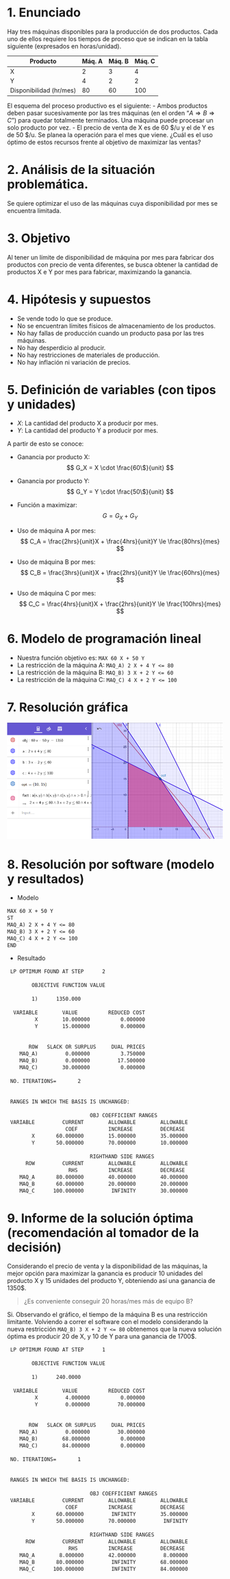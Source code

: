 # 1. Enunciado

Hay tres máquinas disponibles para la producción de dos productos. Cada uno de ellos requiere los
tiempos de proceso que se indican en la tabla siguiente (expresados en horas/unidad).

| Producto                | Máq. A | Máq. B | Máq. C |
|-------------------------|--------|--------|--------|
| X                       | 2      | 3      | 4      |
| Y                       | 4      | 2      | 2      |
| Disponibilidad (hr/mes) | 80     | 60     | 100    |

El esquema del proceso productivo es el siguiente: - Ambos productos deben pasar sucesivamente por
las tres máquinas (en el orden “$A \Rightarrow B \Rightarrow C$”) para quedar totalmente terminados. Una máquina
puede procesar un solo producto por vez. - El precio de venta de X es de 60 $/u y el de Y es de 50 $/u.
Se planea la operación para el mes que viene.
¿Cuál es el uso óptimo de estos recursos frente al objetivo de maximizar las ventas?


# 2. Análisis de la situación problemática.

Se quiere optimizar el uso de las máquinas cuya disponibilidad por mes se encuentra limitada.


# 3. Objetivo

Al tener un límite de disponibilidad de máquina por mes para fabricar dos productos con precio de
venta diferentes, se busca obtener la cantidad de productos X e Y por mes para fabricar, maximizando
la ganancia.


# 4. Hipótesis y supuestos

- Se vende todo lo que se produce.
- No se encuentran límites físicos de almacenamiento de los productos.
- No hay fallas de producción cuando un producto pasa por las tres máquinas.
- No hay desperdicio al producir.
- No hay restricciones de materiales de producción.
- No hay inflación ni variación de precios.


# 5. Definición de variables (con tipos y unidades)

- $X$: La cantidad del producto X a producir por mes.
- $Y$: La cantidad del producto Y a producir por mes.

A partir de esto se conoce:

- Ganancia por producto X:
$$
G_X = X \cdot \frac{60\$}{unit}
$$

- Ganancia por producto Y:
$$
G_Y = Y \cdot \frac{50\$}{unit}
$$

- Función a maximizar:
$$
G = G_X + G_Y
$$

- Uso de máquina A por mes:
$$
C_A = \frac{2hrs}{unit}X + \frac{4hrs}{unit}Y \le \frac{80hrs}{mes}
$$

- Uso de máquina B por mes:
$$
C_B = \frac{3hrs}{unit}X + \frac{2hrs}{unit}Y \le \frac{60hrs}{mes}
$$

- Uso de máquina C por mes:
$$
C_C = \frac{4hrs}{unit}X + \frac{2hrs}{unit}Y \le \frac{100hrs}{mes}
$$


# 6. Modelo de programación lineal

- Nuestra función objetivo es: `MAX 60 X + 50 Y`
- La restricción de la máquina A: `MAQ_A) 2 X + 4 Y <= 80`
- La restricción de la máquina B: `MAQ_B) 3 X + 2 Y <= 60`
- La restricción de la máquina C: `MAQ_C) 4 X + 2 Y <= 100`


# 7. Resolución gráfica

![](1.2_grafico.png)

# 8. Resolución por software (modelo y resultados)

- Modelo

```
MAX 60 X + 50 Y
ST
MAQ_A) 2 X + 4 Y <= 80
MAQ_B) 3 X + 2 Y <= 60
MAQ_C) 4 X + 2 Y <= 100
END
```

- Resultado

```
 LP OPTIMUM FOUND AT STEP      2

        OBJECTIVE FUNCTION VALUE

        1)      1350.000

  VARIABLE        VALUE          REDUCED COST
         X        10.000000          0.000000
         Y        15.000000          0.000000


       ROW   SLACK OR SURPLUS     DUAL PRICES
    MAQ_A)         0.000000          3.750000
    MAQ_B)         0.000000         17.500000
    MAQ_C)        30.000000          0.000000

 NO. ITERATIONS=       2


 RANGES IN WHICH THE BASIS IS UNCHANGED:

                           OBJ COEFFICIENT RANGES
 VARIABLE         CURRENT        ALLOWABLE        ALLOWABLE
                   COEF          INCREASE         DECREASE
        X       60.000000        15.000000        35.000000
        Y       50.000000        70.000000        10.000000

                           RIGHTHAND SIDE RANGES
      ROW         CURRENT        ALLOWABLE        ALLOWABLE
                    RHS          INCREASE         DECREASE
    MAQ_A       80.000000        40.000000        40.000000
    MAQ_B       60.000000        20.000000        20.000000
    MAQ_C      100.000000         INFINITY        30.000000
```

# 9. Informe de la solución óptima (recomendación al tomador de la decisión)

Considerando el precio de venta y la disponibilidad de las máquinas, la mejor opción para maximizar
la ganancia es producir 10 unidades del producto X y 15 unidades del producto Y, obteniendo así una
ganancia de 1350$.

> ¿Es conveniente conseguir 20 horas/mes más de equipo B?

Si. Observando el gráfico, el tiempo de la máquina B es una restricción limitante.
Volviendo a correr el software con el modelo considerando la nueva restricción `MAQ_B) 3 X + 2 Y <= 80` obtenemos que la nueva solución óptima es producir 20 de X, y 10 de Y para una ganancia
de 1700$.

```
 LP OPTIMUM FOUND AT STEP      1

        OBJECTIVE FUNCTION VALUE

        1)      240.0000

  VARIABLE        VALUE          REDUCED COST
         X         4.000000          0.000000
         Y         0.000000         70.000000


       ROW   SLACK OR SURPLUS     DUAL PRICES
    MAQ_A)         0.000000         30.000000
    MAQ_B)        68.000000          0.000000
    MAQ_C)        84.000000          0.000000

 NO. ITERATIONS=       1


 RANGES IN WHICH THE BASIS IS UNCHANGED:

                           OBJ COEFFICIENT RANGES
 VARIABLE         CURRENT        ALLOWABLE        ALLOWABLE
                   COEF          INCREASE         DECREASE
        X       60.000000         INFINITY        35.000000
        Y       50.000000        70.000000         INFINITY

                           RIGHTHAND SIDE RANGES
      ROW         CURRENT        ALLOWABLE        ALLOWABLE
                    RHS          INCREASE         DECREASE
    MAQ_A        8.000000        42.000000         8.000000
    MAQ_B       80.000000         INFINITY        68.000000
    MAQ_C      100.000000         INFINITY        84.000000
```